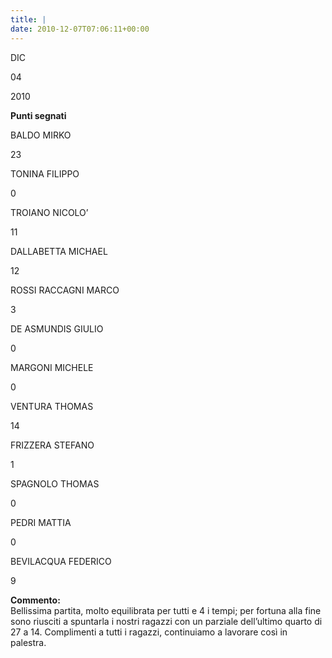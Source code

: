 ```yaml
---
title: |
date: 2010-12-07T07:06:11+00:00
---
```

DIC

04

2010

**Punti segnati**

BALDO MIRKO

23

TONINA FILIPPO

0

TROIANO NICOLO’

11

DALLABETTA MICHAEL

12

ROSSI RACCAGNI MARCO

3

DE ASMUNDIS GIULIO

0

MARGONI MICHELE

0

VENTURA THOMAS

14

FRIZZERA STEFANO

1

SPAGNOLO THOMAS

0

PEDRI MATTIA

0

BEVILACQUA FEDERICO

9

**Commento:**  
Bellissima partita, molto equilibrata per tutti e 4 i tempi; per fortuna alla fine sono riusciti a spuntarla i nostri ragazzi con un parziale dell’ultimo quarto di 27 a 14. Complimenti a tutti i ragazzi, continuiamo a lavorare così in palestra.
